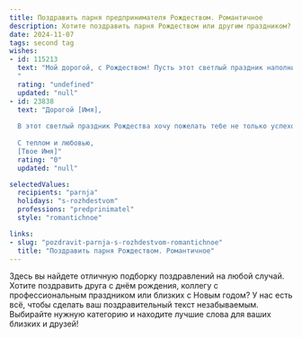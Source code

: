 ```yaml
---
title: Поздравить парня предпринимателя Рождеством. Романтичное
description: Хотите поздравить парня Рождеством или другим праздником? Наш ИИ создаст незабываемое поздравление, а вы обязательно выделитесь среди других.  
date: 2024-11-07
tags: second tag
wishes:
- id: 115213
  text: "Мой дорогой, с Рождеством! Пусть этот светлый праздник наполнит нашу жизнь теплом и любовью, как твой успех наполняет нашу жизнь счастьем.  Ты — мой замечательный предприниматель, покоритель вершин, но для меня ты прежде всего самый любимый и желанный человек на свете.  Пусть эта Рождественская ночь станет началом чего-то волшебного и прекрасного для нас двоих.  Целую тебя нежно!
  "
  rating: "undefined"
  updated: "null"
- id: 23838
  text: "Дорогой [Имя],
  
  В этот светлый праздник Рождества хочу пожелать тебе не только успехов и процветания в твоих предпринимательских начинаниях, но и чтобы любовь и гармония всегда сопутствовали твоим шагам. Пусть каждый новый день приносит тебе радость и вдохновение, а сердце наполняется теплом и уверенностью в завтрашнем дне. С Рождеством тебя, мой дорогой друг!
  
  С теплом и любовью,
  [Твое Имя]"
  rating: "0"
  updated: "null"

selectedValues:
  recipients: "parnja"
  holidays: "s-rozhdestvom"
  professions: "predprinimatel"
  style: "romantichnoe"

links:
- slug: "pozdravit-parnja-s-rozhdestvom-romantichnoe"
  title: "Поздравить парня Рождеством. Романтичное"
---
```


Здесь вы найдете отличную подборку поздравлений на любой случай. 
Хотите поздравить друга с днём рождения, коллегу с профессиональным праздником или близких с Новым годом? У нас есть всё, чтобы сделать ваш поздравительный текст незабываемым. Выбирайте нужную категорию и находите лучшие слова для ваших близких и друзей!
